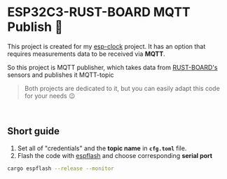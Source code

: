 # ESP32C3-RUST-BOARD MQTT Publish :crab:

This project is created for my [esp-clock](https://github.com/playfulFence/esp-clock) project. It has an option that requires measurements data to be received via **MQTT**.

So this project is MQTT publisher, which takes data from [RUST-BOARD's](https://github.com/esp-rs/esp-rust-board) sensors and publishes it MQTT-topic

> Both projects are dedicated to it, but you can easily adapt this code for your needs :wink:

<br>

## Short guide

1. Set all of "credentials" and the **topic name** in **`cfg.toml`** file.
2. Flash the code with [espflash](https://github.com/esp-rs/espflash/tree/master/espflash) and choose corresponding **serial port**
```bash
cargo espflash --release --monitor 
```
